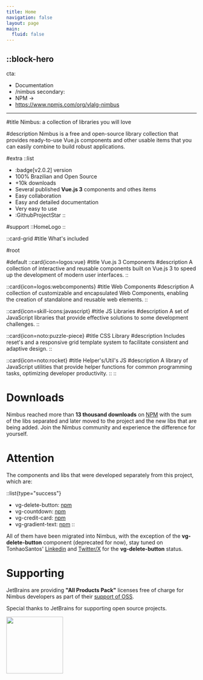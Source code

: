 ```yaml
---
title: Home
navigation: false
layout: page
main:
  fluid: false
---
```


::block-hero
---
cta:
  - Documentation
  - /nimbus
secondary:
  - NPM →
  - https://www.npmjs.com/org/vlalg-nimbus
---

#title
Nimbus: a collection of libraries you will love

#description
Nimbus is a free and open-source library collection that provides ready-to-use Vue.js components and other usable items that you can easily combine to build robust applications.

#extra
  ::list
  - :badge[v2.0.2] version
  - 100% Brazilian and Open Source
  - +10k downloads
  - Several published **Vue.js 3** components and othes items
  - Easy collaboration
  - Easy and detailed documentation
  - Very easy to use
  - :GithubProjectStar
  ::

#support
  ::HomeLogo
::

::card-grid
#title
What's included

#root

#default
  ::card{icon=logos:vue}
  #title
  Vue.js 3 Components
  #description
  A collection of interactive and reusable components built on Vue.js 3 to speed up the development of modern user interfaces.
  ::

  ::card{icon=logos:webcomponents}
  #title
  Web Components
  #description
  A collection of customizable and encapsulated Web Components, enabling the creation of standalone and reusable web elements.
  ::

  ::card{icon=skill-icons:javascript}
  #title
  JS Libraries
  #description
  A set of JavaScript libraries that provide effective solutions to some development challenges.
  ::

  ::card{icon=noto:puzzle-piece}
  #title
  CSS Library
  #description
  Includes reset's and a responsive grid template system to facilitate consistent and adaptive design.
  ::

  ::card{icon=noto:rocket}
  #title
  Helper's/Util's JS
  #description
  A library of JavaScript utilities that provide helper functions for common programming tasks, optimizing developer productivity.
  ::
::

# Downloads

Nimbus reached more than **13 thousand downloads** on [NPM](https://www.npmjs.com/org/vlalg-nimbus) with the sum of the libs separated and later moved to the project and the new libs that are being added. Join the Nimbus community and experience the difference for yourself.

<margin-content size="75"></margin-content>

# Attention

The components and libs that were developed separately from this project, which are:

::list{type="success"}
- vg-delete-button: [npm](https://www.npmjs.com/package/@vemlavaraloucagamers/vg-delete-button)
- vg-countdown: [npm](https://www.npmjs.com/package/@vemlavaraloucagamers/vg-countdown)
- vg-credit-card: [npm](https://www.npmjs.com/package/@vemlavaraloucagamers/vg-credit-card)
- vg-gradient-text: [npm](https://www.npmjs.com/package/@vemlavaraloucagamers/vg-text)
::

All of them have been migrated into Nimbus, with the exception of the **vg-delete-button** component (deprecated for now), stay tuned on TonhaoSantos' [Linkedin](https://www.linkedin.com/in/tonhaosantos/) and [Twitter/X](https://twitter.com/SantosTonhao) for the **vg-delete-button** status.

<margin-content size="75"></margin-content>

# Supporting

JetBrains are providing **"All Products Pack"** licenses free of charge for Nimbus developers as part of their <a href="https://jb.gg/OpenSourceSupport" target="_blank">support of OSS</a>.

Special thanks to JetBrains for supporting open source projects.

<a href="https://jb.gg/OpenSourceSupport" target="_blank">
  <img src="/jb_beam.png" style="width: 150px">
</a>

<margin-content size="75"></margin-content>
